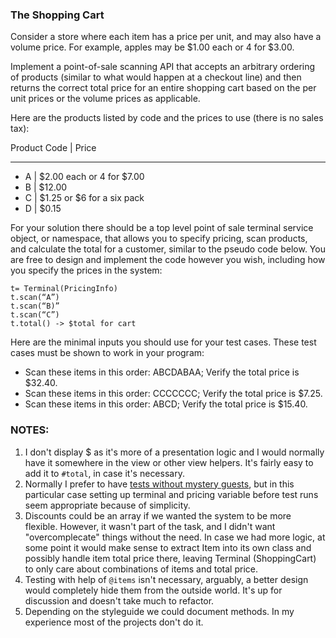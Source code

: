 ### The Shopping Cart

Consider a store where each item has a price per unit, and may also have a volume price. For example, apples may be $1.00 each or 4 for $3.00.

Implement a point-of-sale scanning API that accepts an arbitrary ordering of products (similar to what would happen at a checkout line) and then returns the correct total price for an entire shopping cart based on the per unit prices or the volume prices as applicable.

Here are the products listed by code and the prices to use (there is no sales tax):

Product Code | Price

--------------------

- A | $2.00 each or 4 for $7.00
- B | $12.00
- C | $1.25 or $6 for a six pack
- D | $0.15


For your solution there should be a top level point of sale terminal service object, or namespace, that allows you to specify pricing, scan products, and calculate the total for a customer, similar to the pseudo code below. You are free to design and implement the code however you wish, including how you specify the prices in the system:

```
t= Terminal(PricingInfo)
t.scan(“A”)
t.scan(“B)”
t.scan(“C”)
t.total() -> $total for cart
```

Here are the minimal inputs you should use for your test cases. These test cases must be shown to work in your program:

- Scan these items in this order: ABCDABAA; Verify the total price is $32.40.
- Scan these items in this order: CCCCCCC; Verify the total price is $7.25.
- Scan these items in this order: ABCD; Verify the total price is $15.40.

### NOTES:

1. I don't display $ as it's more of a presentation logic and I would normally have it somewhere in the view or other view helpers. It's fairly easy to add it to `#total`, in case it's necessary.
2. Normally I prefer to have [tests without mystery guests](https://robots.thoughtbot.com/mystery-guest), but in this particular case setting up terminal and pricing variable before test runs seem appropriate because of simplicity.
3. Discounts could be an array if we wanted the system to be more flexible. However, it wasn't part of the task, and I didn't want "overcomplecate" things without the need.
In case we had more logic, at some point it would make sense to extract Item into its own class and possibly handle item total price there, leaving Terminal (ShoppingCart) to only care about combinations of items and total price.
4.  Testing with help of `@items` isn't necessary, arguably, a better design would completely hide them from the outside world. It's up for discussion and doesn't take much to refactor.
5. Depending on the styleguide we could document methods. In my experience most of the projects don't do it.
